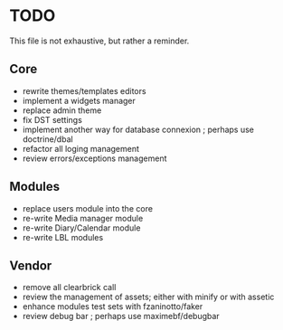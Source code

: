 TODO
====

This file is not exhaustive, but rather a reminder.

Core
----

- rewrite themes/templates editors
- implement a widgets manager
- replace admin theme
- fix DST settings
- implement another way for database connexion ; perhaps use doctrine/dbal
- refactor all loging management
- review errors/exceptions management


Modules
-------

- replace users module into the core
- re-write Media manager module
- re-write Diary/Calendar module
- re-write LBL modules


Vendor
------

- remove all clearbrick call
- review the management of assets; either with minify or with assetic
- enhance modules test sets with fzaninotto/faker
- review debug bar ; perhaps use maximebf/debugbar
